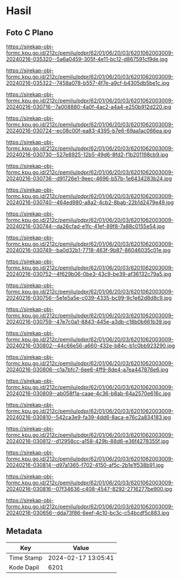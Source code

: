 # Hasil

## Foto C Plano

https://sirekap-obj-formc.kpu.go.id/212c/pemilu/pdpr/62/01/06/20/03/6201062003009-20240216-035320--5a6a0459-305f-4e11-bc12-d867591cf9de.jpg

https://sirekap-obj-formc.kpu.go.id/212c/pemilu/pdpr/62/01/06/20/03/6201062003009-20240216-035322--7458a078-b557-4f7e-a9cf-b4305db5be1c.jpg

https://sirekap-obj-formc.kpu.go.id/212c/pemilu/pdpr/62/01/06/20/03/6201062003009-20240216-030716--7a008880-4a0f-4ac2-a4a4-e250b912d220.jpg

https://sirekap-obj-formc.kpu.go.id/212c/pemilu/pdpr/62/01/06/20/03/6201062003009-20240216-030724--ec08c00f-ea83-4395-b7e6-69aa1ac066ea.jpg

https://sirekap-obj-formc.kpu.go.id/212c/pemilu/pdpr/62/01/06/20/03/6201062003009-20240216-030730--527e8925-12b5-49d6-8fd2-f1b201198cb9.jpg

https://sirekap-obj-formc.kpu.go.id/212c/pemilu/pdpr/62/01/06/20/03/6201062003009-20240216-030736--d91726e1-9eec-4696-b57b-1e6434283b24.jpg

https://sirekap-obj-formc.kpu.go.id/212c/pemilu/pdpr/62/01/06/20/03/6201062003009-20240216-030740--464ed980-a8a2-4cb2-8bab-22b1d2479e49.jpg

https://sirekap-obj-formc.kpu.go.id/212c/pemilu/pdpr/62/01/06/20/03/6201062003009-20240216-030744--da26cfad-e1fc-41ef-89f8-7a88c0155e54.jpg

https://sirekap-obj-formc.kpu.go.id/212c/pemilu/pdpr/62/01/06/20/03/6201062003009-20240216-030749--ba0d32b1-7718-463f-9b87-86046035c01e.jpg

https://sirekap-obj-formc.kpu.go.id/212c/pemilu/pdpr/62/01/06/20/03/6201062003009-20240216-030752--4f629b06-0be3-43c9-be39-af36132c79a5.jpg

https://sirekap-obj-formc.kpu.go.id/212c/pemilu/pdpr/62/01/06/20/03/6201062003009-20240216-030756--5e1e5a5e-c039-4335-bc99-9c1e62d8d8c9.jpg

https://sirekap-obj-formc.kpu.go.id/212c/pemilu/pdpr/62/01/06/20/03/6201062003009-20240216-030759--47e7c0a1-8843-445e-a3db-c18b0b661b39.jpg

https://sirekap-obj-formc.kpu.go.id/212c/pemilu/pdpr/62/01/06/20/03/6201062003009-20240216-030802--44c66e56-a660-432e-b84c-b1c0bb923290.jpg

https://sirekap-obj-formc.kpu.go.id/212c/pemilu/pdpr/62/01/06/20/03/6201062003009-20240216-030806--c1a7bfc7-6ee6-4ff9-8de4-a7ea447876e6.jpg

https://sirekap-obj-formc.kpu.go.id/212c/pemilu/pdpr/62/01/06/20/03/6201062003009-20240216-030809--ab058f1a-caae-4c36-b8ab-64a2570e616c.jpg

https://sirekap-obj-formc.kpu.go.id/212c/pemilu/pdpr/62/01/06/20/03/6201062003009-20240216-030810--542ca3e9-fa39-4dd6-8aca-e76c2a834183.jpg

https://sirekap-obj-formc.kpu.go.id/212c/pemilu/pdpr/62/01/06/20/03/6201062003009-20240216-030812--d12958cc-a158-429b-88d6-e36f4278355f.jpg

https://sirekap-obj-formc.kpu.go.id/212c/pemilu/pdpr/62/01/06/20/03/6201062003009-20240216-030814--d97a1365-f702-4150-af5c-2b1e1f538b91.jpg

https://sirekap-obj-formc.kpu.go.id/212c/pemilu/pdpr/62/01/06/20/03/6201062003009-20240216-030816--07f34636-c408-4547-8292-2716277be900.jpg

https://sirekap-obj-formc.kpu.go.id/212c/pemilu/pdpr/62/01/06/20/03/6201062003009-20240216-030656--dda73f86-6eef-4c10-bc3c-c54bcdf5c883.jpg


## Metadata

| Key        | Value               |
| ---------- | ------------------- |
| Time Stamp | 2024-02-17 13:05:41 |
| Kode Dapil | 6201                |



